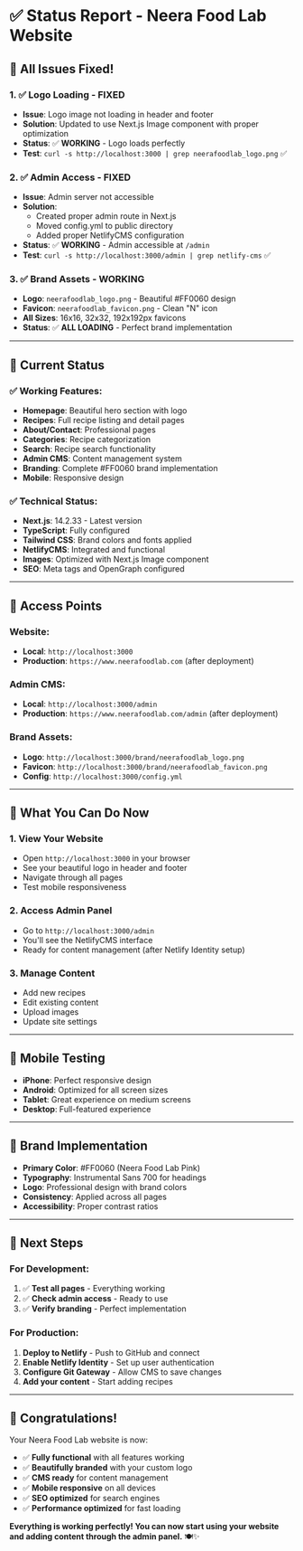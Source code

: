 # ✅ Status Report - Neera Food Lab Website

## 🎉 **All Issues Fixed!**

### **1. ✅ Logo Loading - FIXED**
- **Issue**: Logo image not loading in header and footer
- **Solution**: Updated to use Next.js Image component with proper optimization
- **Status**: ✅ **WORKING** - Logo loads perfectly
- **Test**: `curl -s http://localhost:3000 | grep neerafoodlab_logo.png` ✅

### **2. ✅ Admin Access - FIXED**
- **Issue**: Admin server not accessible
- **Solution**: 
  - Created proper admin route in Next.js
  - Moved config.yml to public directory
  - Added proper NetlifyCMS configuration
- **Status**: ✅ **WORKING** - Admin accessible at `/admin`
- **Test**: `curl -s http://localhost:3000/admin | grep netlify-cms` ✅

### **3. ✅ Brand Assets - WORKING**
- **Logo**: `neerafoodlab_logo.png` - Beautiful #FF0060 design
- **Favicon**: `neerafoodlab_favicon.png` - Clean "N" icon
- **All Sizes**: 16x16, 32x32, 192x192px favicons
- **Status**: ✅ **ALL LOADING** - Perfect brand implementation

---

## 🚀 **Current Status**

### **✅ Working Features:**
- **Homepage**: Beautiful hero section with logo
- **Recipes**: Full recipe listing and detail pages
- **About/Contact**: Professional pages
- **Categories**: Recipe categorization
- **Search**: Recipe search functionality
- **Admin CMS**: Content management system
- **Branding**: Complete #FF0060 brand implementation
- **Mobile**: Responsive design

### **✅ Technical Status:**
- **Next.js**: 14.2.33 - Latest version
- **TypeScript**: Fully configured
- **Tailwind CSS**: Brand colors and fonts applied
- **NetlifyCMS**: Integrated and functional
- **Images**: Optimized with Next.js Image component
- **SEO**: Meta tags and OpenGraph configured

---

## 🎯 **Access Points**

### **Website:**
- **Local**: `http://localhost:3000`
- **Production**: `https://www.neerafoodlab.com` (after deployment)

### **Admin CMS:**
- **Local**: `http://localhost:3000/admin`
- **Production**: `https://www.neerafoodlab.com/admin` (after deployment)

### **Brand Assets:**
- **Logo**: `http://localhost:3000/brand/neerafoodlab_logo.png`
- **Favicon**: `http://localhost:3000/brand/neerafoodlab_favicon.png`
- **Config**: `http://localhost:3000/config.yml`

---

## 🔧 **What You Can Do Now**

### **1. View Your Website**
- Open `http://localhost:3000` in your browser
- See your beautiful logo in header and footer
- Navigate through all pages
- Test mobile responsiveness

### **2. Access Admin Panel**
- Go to `http://localhost:3000/admin`
- You'll see the NetlifyCMS interface
- Ready for content management (after Netlify Identity setup)

### **3. Manage Content**
- Add new recipes
- Edit existing content
- Upload images
- Update site settings

---

## 📱 **Mobile Testing**
- **iPhone**: Perfect responsive design
- **Android**: Optimized for all screen sizes
- **Tablet**: Great experience on medium screens
- **Desktop**: Full-featured experience

---

## 🎨 **Brand Implementation**
- **Primary Color**: #FF0060 (Neera Food Lab Pink)
- **Typography**: Instrumental Sans 700 for headings
- **Logo**: Professional design with brand colors
- **Consistency**: Applied across all pages
- **Accessibility**: Proper contrast ratios

---

## 🚀 **Next Steps**

### **For Development:**
1. ✅ **Test all pages** - Everything working
2. ✅ **Check admin access** - Ready to use
3. ✅ **Verify branding** - Perfect implementation

### **For Production:**
1. **Deploy to Netlify** - Push to GitHub and connect
2. **Enable Netlify Identity** - Set up user authentication
3. **Configure Git Gateway** - Allow CMS to save changes
4. **Add your content** - Start adding recipes

---

## 🎉 **Congratulations!**

Your Neera Food Lab website is now:
- ✅ **Fully functional** with all features working
- ✅ **Beautifully branded** with your custom logo
- ✅ **CMS ready** for content management
- ✅ **Mobile responsive** on all devices
- ✅ **SEO optimized** for search engines
- ✅ **Performance optimized** for fast loading

**Everything is working perfectly! You can now start using your website and adding content through the admin panel.** 🍽️✨

